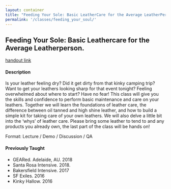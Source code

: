 ```yaml
---
layout: container
title: "Feeding Your Sole: Basic LeatherCare for the Average LeatherPerson"
permalink: '/classes/feeding_your_soul/'
---
```


## Feeding Your Sole: Basic Leathercare for the Average Leatherperson.
<a href="/pdf/FeedingYourSoleHandout.pdf">handout link </a>

#### Description
Is your leather feeling dry? Did it get dirty from that kinky camping trip? Want to get your leathers looking sharp for that event tonight? Feeling overwhelmed about where to start? Have no fear! This class will give you the skills and confidence to perform basic maintenance and care on your leathers. Together we will learn the foundations of leather care, the difference between oil tanned and high shine leather, and how to build a simple kit for taking care of your own leathers. We will also delve a little bit into the ‘whys’ of leather care. Please bring some leather to tend to and any products you already own, the last part of the class will be hands on!

Format: Lecture / Demo / Discussion / QA

#### Previously Taught
- GEARed. Adelaide, AU. 2018
- Santa Rosa Intensive. 2018.
- Bakersfield Intensive. 2017
- SF Exiles. 2016
- Kinky Hallow. 2016
